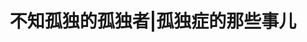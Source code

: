 ---
title: 不知孤独的孤独者|孤独症的那些事儿
tags: [Austim, 孤独症]
color: info
description: 今天是父亲节，也是另外一个日子——孤独症自豪日（Autistic Pride Day）。
external_url: http://mp.weixin.qq.com/s?__biz=MzIyMzgyMjY5NQ==&amp;mid=2247483658&amp;idx=1&amp;sn=7accb4edf1a2801613d2c44aee446bd5&amp;chksm=e8191702df6e9e14e25d239cfda63c6c16a1411f72967c07eb8d210b369bff782bdc8fc333f2&amp;scene=27#wechat_redirect
---